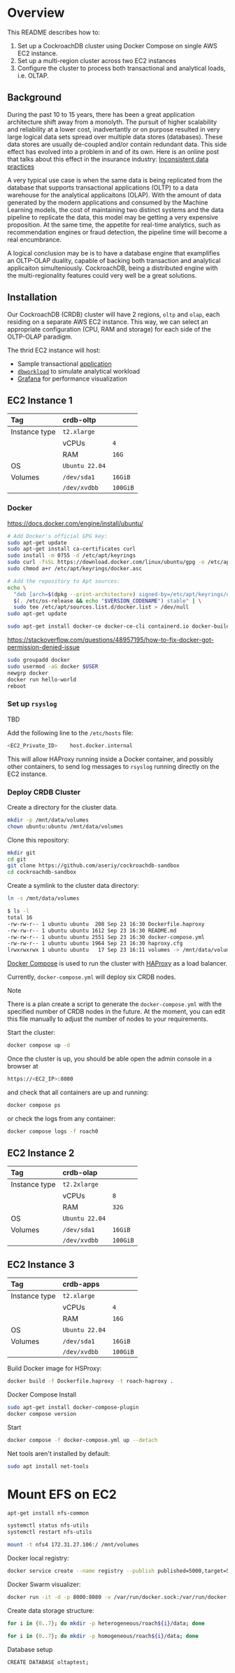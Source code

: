 # Overview

This README describes how to:

1. Set up a CockroachDB cluster using Docker Compose on single AWS EC2 instance.
2. Set up a multi-region cluster across two EC2 instances
3. Configure the cluster to process both transactional and analytical loads, i.e. OLTAP.


## Background

During the past 10 to 15 years, there has been a great application architecture shift away from a monolyth. The pursuit of higher scalability and reliability at a lower cost, inadvertantly or on purpose resulted in very large logical data sets spread over multiple data stores (databases). These data stores are usually de-coupled and/or contain redundant data. This side effect has evolved into a problem in and of its own. Here is an online post that talks about this effect in the insurance industry: [Inconsistent data practices](https://www.carriermanagement.com/brand-spotlight/vertafore/top-3-data-problems-insurance-carriers-face/)

A very typical use case is when the same data is being replicated from the database that supports transactional applications (OLTP) to a data warehouse for the analytical applicaitons (OLAP). With the amount of data generated by the modern applications and consumed by the Machine Learning models, the cost of maintaining two distinct systems and the data pipeline to replicate the data, this model may be getting a very expensive proposition. At the same time, the appetite for real-time analytics, such as recommendation engines or fraud detection, the pipeline time will become a real encumbrance.

A logical conclusion may be is to have a database engine that examplifies an OLTP-OLAP duality, capable of backing both transaction and analytical applicaiton simulteniously. CockroachDB, being a distributed engine with the multi-regionality features could very well be a great solutions.

## Installation

Our CockroachDB (CRDB) cluster will have 2 regions, `oltp` and `olap`, each residing on a separate AWS EC2 instance. This way, we can select an appropriate configuration (CPU, RAM and storage) for each side of the OLTP-OLAP paradigm.

The thrid EC2 instance will host:

- Sample transactional [application](https://github.com/aseriy/cockroach-demo)
- [`dbworkload`](https://github.com/fabiog1901/dbworkload) to simulate analytical workload
- [Grafana](https://grafana.com/) for performance visualization


## EC2 Instance 1


|  Tag                    | crdb-oltp          |              |
| :---------------------- | :----------------- | :----------- |
| Instance type           | `t2.xlarge`        |              |
|                         | vCPUs              |  `4`         |
|                         | RAM                |  `16G`       |
| OS                      | `Ubuntu 22.04`     |              |
| Volumes                 | `/dev/sda1`        |  `16GiB`     |
|                         | `/dev/xvdbb`       | `100GiB`     |


### Docker

https://docs.docker.com/engine/install/ubuntu/

```bash
# Add Docker's official GPG key:
sudo apt-get update
sudo apt-get install ca-certificates curl
sudo install -m 0755 -d /etc/apt/keyrings
sudo curl -fsSL https://download.docker.com/linux/ubuntu/gpg -o /etc/apt/keyrings/docker.asc
sudo chmod a+r /etc/apt/keyrings/docker.asc

# Add the repository to Apt sources:
echo \
  "deb [arch=$(dpkg --print-architecture) signed-by=/etc/apt/keyrings/docker.asc] https://download.docker.com/linux/ubuntu \
  $(. /etc/os-release && echo "$VERSION_CODENAME") stable" | \
  sudo tee /etc/apt/sources.list.d/docker.list > /dev/null
sudo apt-get update
```


```bash
sudo apt-get install docker-ce docker-ce-cli containerd.io docker-buildx-plugin docker-compose-plugin
```

https://stackoverflow.com/questions/48957195/how-to-fix-docker-got-permission-denied-issue

```bash
sudo groupadd docker
sudo usermod -aG docker $USER
newgrp docker
docker run hello-world
reboot
```

### Set up `rsyslog`

TBD

Add the following line to the `/etc/hosts` file:

```bash
<EC2_Private_ID>	host.docker.internal
```

This will allow HAProxy running inside a Docker container, and possibly other containers, to send log messages to `rsyslog` running directly on the EC2 instance.


### Deploy CRDB Cluster

Create a directory for the cluster data.

```bash
mkdir -p /mnt/data/volumes
chown ubuntu:ubuntu /mnt/data/volumes
```


Clone this repository:

```bash
mkdir git
cd git
git clone https://github.com/aseriy/cockroachdb-sandbox
cd cockroachdb-sandbox
```

Create a symlink to the cluster data directory:

```bash
ln -s /mnt/data/volumes
```

```bash
$ ls -l
total 16
-rw-rw-r-- 1 ubuntu ubuntu  208 Sep 23 16:30 Dockerfile.haproxy
-rw-rw-r-- 1 ubuntu ubuntu 1612 Sep 23 16:30 README.md
-rw-rw-r-- 1 ubuntu ubuntu 2551 Sep 23 16:30 docker-compose.yml
-rw-rw-r-- 1 ubuntu ubuntu 1964 Sep 23 16:30 haproxy.cfg
lrwxrwxrwx 1 ubuntu ubuntu   17 Sep 23 16:11 volumes -> /mnt/data/volumes
```

[Docker Compose](https://docs.docker.com/compose/) is used to run the cluster with [HAProxy](https://www.haproxy.org/) as a load balancer.

Currently, `docker-compose.yml` will deploy six CRDB nodes.

>[!NOTE]
> There is a plan create a script to generate the `docker-compose.yml` with the specified number of CRDB nodes in the future. At the moment, you can edit this file manually to adjust the number of nodes to your requirements.

Start the cluster:

```bash
docker compose up -d
```

Once the cluster is up, you should be able open the admin console in a browser at

```bash
https://<EC2_IP>:8080
```

and check that all containers are up and running:

```bash
docker compose ps
```

or check the logs from any container:

```bash
docker compose logs -f roach0
```



## EC2 Instance 2


|  Tag                    | crdb-olap          |              |
| :---------------------- | :----------------- | :----------- |
| Instance type           | `t2.2xlarge`       |              |
|                         | vCPUs              |  `8`         |
|                         | RAM                |  `32G`       |
| OS                      | `Ubuntu 22.04`     |              |
| Volumes                 | `/dev/sda1`        |  `16GiB`     |
|                         | `/dev/xvdbb`       |  `100GiB`    |



## EC2 Instance 3


|  Tag                    | crdb-apps          |              |
| :---------------------- | :----------------- | :----------- |
| Instance type           | `t2.xlarge`        |              |
|                         | vCPUs              |  `4`         |
|                         | RAM                |  `16G`       |
| OS                      | `Ubuntu 22.04`     |              |
| Volumes                 | `/dev/sda1`        |  `16GiB`     |
|                         | `/dev/xvdbb`       | `100GiB`     |




Build Docker image for HSProxy:

```bash
docker build -f Dockerfile.haproxy -t roach-haproxy .
```

Docker Compose Install

```bash
sudo apt-get install docker-compose-plugin
docker compose version
```


Start

```bash
docker compose -f docker-compose.yml up --detach
```


Net tools aren't installed by default:

```bash
sudo apt install net-tools
```




# Mount EFS on EC2

```bash
apt-get install nfs-common
```

```bash
systemctl status nfs-utils
systemctl restart nfs-utils
```

```bash
mount -t nfs4 172.31.27.106:/ /mnt/volumes
```


Docker local registry:

```bash
docker service create --name registry --publish published=5000,target=5000 --constraint node.labels.region==centcomm registry:2.7
```

Docker Swarm visualizer:

```bash
docker run -it -d -p 8000:8080 -v /var/run/docker.sock:/var/run/docker.sock dockersamples/visualizer
```

Create data storage structure:

```bash
for i in {0..7}; do mkdir -p heterogeneous/roach${i}/data; done
```

```bash
for i in {0..7}; do mkdir -p homogeneous/roach${i}/data; done
```


Database setup

```bash
CREATE DATABASE oltaptest;
```


